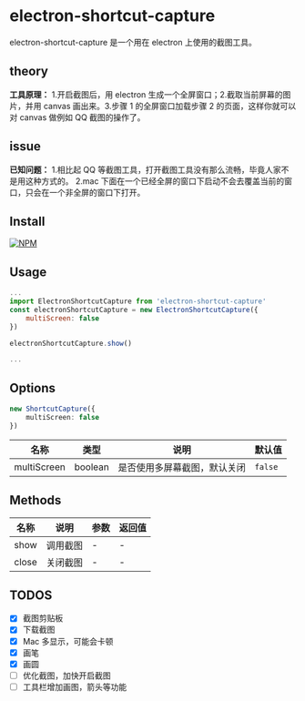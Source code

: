 # electron-shortcut-capture

electron-shortcut-capture 是一个用在 electron 上使用的截图工具。

## theory

**工具原理：** 1.开启截图后，用 electron 生成一个全屏窗口；2.截取当前屏幕的图片，并用 canvas 画出来。3.步骤 1 的全屏窗口加载步骤 2 的页面，这样你就可以对 canvas 做例如 QQ 截图的操作了。

## issue

**已知问题：** 1.相比起 QQ 等截图工具，打开截图工具没有那么流畅，毕竟人家不是用这种方式的。
2.mac 下面在一个已经全屏的窗口下启动不会去覆盖当前的窗口，只会在一个非全屏的窗口下打开。

## Install

[![NPM](https://nodei.co/npm/electron-shortcut-capture.png?downloads=true&downloadRank=true&stars=true)](https://nodei.co/npm/electron-shortcut-capture/)

## Usage

```js
...
import ElectronShortcutCapture from 'electron-shortcut-capture'
const electronShortcutCapture = new ElectronShortcutCapture({
	multiScreen: false
})

electronShortcutCapture.show()

...
```

## Options

```typescript
new ShortcutCapture({
	multiScreen: false
})
```

| 名称        | 类型    | 说明                         | 默认值  |
| ----------- | ------- | ---------------------------- | ------- |
| multiScreen | boolean | 是否使用多屏幕截图，默认关闭 | `false` |

## Methods

| 名称  | 说明     | 参数 | 返回值 |
| ----- | -------- | ---- | ------ |
| show  | 调用截图 | -    | -      |
| close | 关闭截图 | -    | -      |

## TODOS

-   [x] 截图剪贴板
-   [x] 下载截图
-   [x] Mac 多显示，可能会卡顿
-   [x] 画笔
-   [x] 画圆
-   [ ] 优化截图，加快开启截图
-   [ ] 工具栏增加画图，箭头等功能
